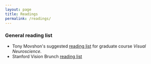 ```yaml
---
layout: page
title: Readings
permalink: /readings/
---
```


### General reading list   

* Tony Movshon's suggested [reading list](http://www.cns.nyu.edu/~tony/vns/) for graduate course *Visual Neuroscience*. 
* Stanford Vision Brunch [reading list](https://vision.danbirman.com/)

